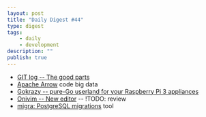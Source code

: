 ```yaml
---
layout: post
title: "Daily Digest #44"
type: digest
tags: 
    - daily
    - development
description: ""
publish: true
---
```


- [GIT log -- The good parts](https://zwischenzugs.com/2018/03/26/git-log-the-good-parts/)
- [Apache Arrow](https://arrow.apache.org/) <span class="label">code</span> <span class="label">big data</span>
- [Gokrazy -- pure-Go userland for your Raspberry Pi 3 appliances](https://gokrazy.org/)
- [Onivim -- New editor](https://github.com/onivim/oni) -- !TODO: review
- [migra: PostgreSQL migrations](https://github.com/djrobstep/migra) <span class="label">tool</span>